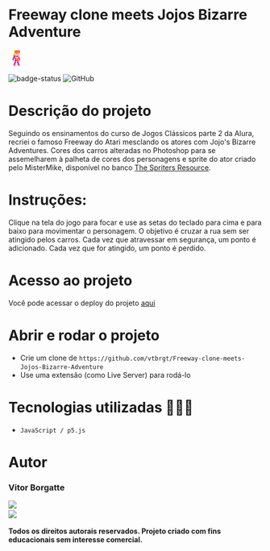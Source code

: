 # Freeway clone meets Jojos Bizarre Adventure
<img src="./imagens/giorno.png">

![badge-status](https://img.shields.io/badge/status-FINALIZADO-green?style=for-the-badge)
![GitHub](https://img.shields.io/github/license/vtbrgt/Freeway-clone-meets-Jojos-Bizarre-Adventure?style=for-the-badge)

# Descrição do projeto

Seguindo os ensinamentos do curso de Jogos Clássicos parte 2 da Alura, recriei o famoso Freeway do Atari mesclando os atores com Jojo's Bizarre Adventures. Cores dos carros alteradas no Photoshop para se assemelharem à palheta de cores dos personagens e sprite do ator criado pelo MisterMike, disponível no banco [The Spriters Resource](https://lnkd.in/gSHpuG94).

# Instruções: 
Clique na tela do jogo para focar e use as setas do teclado para cima e para baixo para movimentar o personagem. O objetivo é cruzar a rua sem ser atingido pelos carros. Cada vez que atravessar em segurança, um ponto é adicionado. Cada vez que for atingido, um ponto é perdido.

# Acesso ao projeto

Você pode acessar o deploy do projeto [aqui](https://freeway-clone-meets-jojos-bizarre-adventure.vercel.app)

# Abrir e rodar o projeto

- Crie um clone de `https://github.com/vtbrgt/Freeway-clone-meets-Jojos-Bizarre-Adventure`
- Use uma extensão (como Live Server) para rodá-lo

# Tecnologias utilizadas 👨🏻‍💻

- `JavaScript / p5.js`

# Autor

### Vitor Borgatte
<a style="display: block;" href="https://www.github.com/vtbrgt" target="_blank">
<img src="https://img.shields.io/badge/GitHub-100000?style=for-the-badge&logo=github&logoColor=white">
</a>
<a href="https://www.linkedin.com/in/vitor-borgatte/" target="_blank">
<img src="https://img.shields.io/badge/LinkedIn-0077B5?style=for-the-badge&logo=linkedin&logoColor=white">
</a>

<b>Todos os direitos autorais reservados. Projeto criado com fins educacionais sem interesse comercial.</b>
